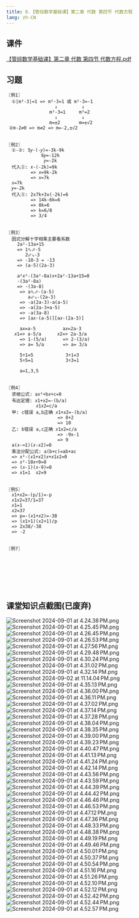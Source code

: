 ```yaml
---
title: 8.【管综数学基础课】第二章 代数 第四节 代数方程
lang: zh-CN
---
```


## 课件
[【管综数学基础课】第二章 代数 第四节 代数方程.pdf](/math%2F1.%E6%95%B0%E5%AD%A6-%E5%9F%BA%E7%A1%80%E7%9F%A5%E8%AF%86%2F8.%E3%80%90%E7%AE%A1%E7%BB%BC%E6%95%B0%E5%AD%A6%E5%9F%BA%E7%A1%80%E8%AF%BE%E3%80%91%E7%AC%AC%E4%BA%8C%E7%AB%A0%20%E4%BB%A3%E6%95%B0%20%E7%AC%AC%E5%9B%9B%E8%8A%82%20%E4%BB%A3%E6%95%B0%E6%96%B9%E7%A8%8B%2F%E3%80%90%E7%AE%A1%E7%BB%BC%E6%95%B0%E5%AD%A6%E5%9F%BA%E7%A1%80%E8%AF%BE%E3%80%91%E7%AC%AC%E4%BA%8C%E7%AB%A0%20%E4%BB%A3%E6%95%B0%20%E7%AC%AC%E5%9B%9B%E8%8A%82%20%E4%BB%A3%E6%95%B0%E6%96%B9%E7%A8%8B.pdf)

## 习题
```
〖例1〗
  ①|m³-3|=1 => m²-3=1 或 m²-3=-1
                  ↓         ↓
                m²-3=1     m²=2
                  ↓         ↓
                m=±2       m=±√2
 ②m-2≠0 => m≠2 => m=-2,±√2 
 

〖例2〗
  ①-②: 5𝑦-(-𝑦)=-3k-9k
             6𝑦=-12k
              𝑦=-2k
  代入②: 𝑥-(-2k)=9k 
         => 𝑥=9k-2k 
         => 𝑥=7k
  𝑥=7k        
  𝑦=-2k 
  代入③: 2x7k+3x(-2k)=6
         => 14k-6k=6
         => 8k=6
         => k=6/8
         => 3/4
    
         
〖例3〗             
  因式分解十字相乘主要看系数
    2a²-13a+15
    => 1⬁⬀-5
       2⬃⇘-3
    => -10-3 = -13
    => (a-5)(2a-3)
    
    a²𝑥²-(3a²-8a)𝑥+2a²-13a+15=0
    -(3a²-8a)
    => -(3a-8)
     => a⬁⬀-(a-5)
        a⬃⇘-(2a-3)
     => -a(2a-3)-a(a-5)
     => -a(2a-3+a-5)
     => -a(3a-8)
     => [a𝑥-(a-5)][a𝑥-(2a-3)]
     
     a𝑥=a-5          a𝑥=2a-3
   𝑥1=> a-5/a      𝑥2=> 2a-3/a 
     => 1-(5/a)      => 2-(3/a)
     => a= 5/a       => a= 3/a
     
     5÷1=5            3÷1=3  
     5÷5=1            3÷3=1
                                 
     a=1,3,5
     

〖例4〗 
  求根公式: a𝑥²+b𝑥+c=0
  韦达定理: 𝑥1+𝑥2=-(b/a)
           𝑥1𝑥2=c/a 
  甲: c错误 a,b正确 𝑥1+𝑥2=-(b/a)
                   => 8+2
                   => 10
  乙: b错误 a,c正确 𝑥1𝑥2=c/a
                   => -9x-1
                   => 9
  a(𝑥-≈1)(𝑥-𝑥2)=0
  乘法分配公式: a(b+c)=ab+ac
  => 𝑥²-(𝑥1+𝑥2)𝑥+𝑥1𝑥2=0                 
  => 𝑥²-10𝑥+9=0
  => (𝑥-1)(𝑥-9)=0
  => 𝑥1=1  𝑥2=9
  
  
〖例5〗
  𝑥1+𝑥2=-(p/1)=-p
  𝑥1𝑥2=37/1=37
  𝑥1=1
  𝑥2=37
  => p=-(𝑥1+𝑥2)=-38
  => (𝑥1+1)(𝑥2+1)/p
  => 2x38/-38
  => -2
  

〖例7〗
  
    
                                        
                          
      
                  
                  
```


## 课堂知识点截图(已废弃)
![Screenshot 2024-09-01 at 4.24.38 PM.png](..%2F..%2Fpublic%2Fmath%2F1.%E6%95%B0%E5%AD%A6-%E5%9F%BA%E7%A1%80%E7%9F%A5%E8%AF%86%2F8.%E3%80%90%E7%AE%A1%E7%BB%BC%E6%95%B0%E5%AD%A6%E5%9F%BA%E7%A1%80%E8%AF%BE%E3%80%91%E7%AC%AC%E4%BA%8C%E7%AB%A0%20%E4%BB%A3%E6%95%B0%20%E7%AC%AC%E5%9B%9B%E8%8A%82%20%E4%BB%A3%E6%95%B0%E6%96%B9%E7%A8%8B%2FScreenshot%202024-09-01%20at%204.24.38%E2%80%AFPM.png)
![Screenshot 2024-09-01 at 4.25.45 PM.png](..%2F..%2Fpublic%2Fmath%2F1.%E6%95%B0%E5%AD%A6-%E5%9F%BA%E7%A1%80%E7%9F%A5%E8%AF%86%2F8.%E3%80%90%E7%AE%A1%E7%BB%BC%E6%95%B0%E5%AD%A6%E5%9F%BA%E7%A1%80%E8%AF%BE%E3%80%91%E7%AC%AC%E4%BA%8C%E7%AB%A0%20%E4%BB%A3%E6%95%B0%20%E7%AC%AC%E5%9B%9B%E8%8A%82%20%E4%BB%A3%E6%95%B0%E6%96%B9%E7%A8%8B%2FScreenshot%202024-09-01%20at%204.25.45%E2%80%AFPM.png)
![Screenshot 2024-09-01 at 4.26.45 PM.png](..%2F..%2Fpublic%2Fmath%2F1.%E6%95%B0%E5%AD%A6-%E5%9F%BA%E7%A1%80%E7%9F%A5%E8%AF%86%2F8.%E3%80%90%E7%AE%A1%E7%BB%BC%E6%95%B0%E5%AD%A6%E5%9F%BA%E7%A1%80%E8%AF%BE%E3%80%91%E7%AC%AC%E4%BA%8C%E7%AB%A0%20%E4%BB%A3%E6%95%B0%20%E7%AC%AC%E5%9B%9B%E8%8A%82%20%E4%BB%A3%E6%95%B0%E6%96%B9%E7%A8%8B%2FScreenshot%202024-09-01%20at%204.26.45%E2%80%AFPM.png)
![Screenshot 2024-09-01 at 4.26.53 PM.png](..%2F..%2Fpublic%2Fmath%2F1.%E6%95%B0%E5%AD%A6-%E5%9F%BA%E7%A1%80%E7%9F%A5%E8%AF%86%2F8.%E3%80%90%E7%AE%A1%E7%BB%BC%E6%95%B0%E5%AD%A6%E5%9F%BA%E7%A1%80%E8%AF%BE%E3%80%91%E7%AC%AC%E4%BA%8C%E7%AB%A0%20%E4%BB%A3%E6%95%B0%20%E7%AC%AC%E5%9B%9B%E8%8A%82%20%E4%BB%A3%E6%95%B0%E6%96%B9%E7%A8%8B%2FScreenshot%202024-09-01%20at%204.26.53%E2%80%AFPM.png)
![Screenshot 2024-09-01 at 4.27.56 PM.png](..%2F..%2Fpublic%2Fmath%2F1.%E6%95%B0%E5%AD%A6-%E5%9F%BA%E7%A1%80%E7%9F%A5%E8%AF%86%2F8.%E3%80%90%E7%AE%A1%E7%BB%BC%E6%95%B0%E5%AD%A6%E5%9F%BA%E7%A1%80%E8%AF%BE%E3%80%91%E7%AC%AC%E4%BA%8C%E7%AB%A0%20%E4%BB%A3%E6%95%B0%20%E7%AC%AC%E5%9B%9B%E8%8A%82%20%E4%BB%A3%E6%95%B0%E6%96%B9%E7%A8%8B%2FScreenshot%202024-09-01%20at%204.27.56%E2%80%AFPM.png)
![Screenshot 2024-09-01 at 4.29.48 PM.png](..%2F..%2Fpublic%2Fmath%2F1.%E6%95%B0%E5%AD%A6-%E5%9F%BA%E7%A1%80%E7%9F%A5%E8%AF%86%2F8.%E3%80%90%E7%AE%A1%E7%BB%BC%E6%95%B0%E5%AD%A6%E5%9F%BA%E7%A1%80%E8%AF%BE%E3%80%91%E7%AC%AC%E4%BA%8C%E7%AB%A0%20%E4%BB%A3%E6%95%B0%20%E7%AC%AC%E5%9B%9B%E8%8A%82%20%E4%BB%A3%E6%95%B0%E6%96%B9%E7%A8%8B%2FScreenshot%202024-09-01%20at%204.29.48%E2%80%AFPM.png)
![Screenshot 2024-09-01 at 4.30.24 PM.png](..%2F..%2Fpublic%2Fmath%2F1.%E6%95%B0%E5%AD%A6-%E5%9F%BA%E7%A1%80%E7%9F%A5%E8%AF%86%2F8.%E3%80%90%E7%AE%A1%E7%BB%BC%E6%95%B0%E5%AD%A6%E5%9F%BA%E7%A1%80%E8%AF%BE%E3%80%91%E7%AC%AC%E4%BA%8C%E7%AB%A0%20%E4%BB%A3%E6%95%B0%20%E7%AC%AC%E5%9B%9B%E8%8A%82%20%E4%BB%A3%E6%95%B0%E6%96%B9%E7%A8%8B%2FScreenshot%202024-09-01%20at%204.30.24%E2%80%AFPM.png)
![Screenshot 2024-09-01 at 4.31.02 PM.png](..%2F..%2Fpublic%2Fmath%2F1.%E6%95%B0%E5%AD%A6-%E5%9F%BA%E7%A1%80%E7%9F%A5%E8%AF%86%2F8.%E3%80%90%E7%AE%A1%E7%BB%BC%E6%95%B0%E5%AD%A6%E5%9F%BA%E7%A1%80%E8%AF%BE%E3%80%91%E7%AC%AC%E4%BA%8C%E7%AB%A0%20%E4%BB%A3%E6%95%B0%20%E7%AC%AC%E5%9B%9B%E8%8A%82%20%E4%BB%A3%E6%95%B0%E6%96%B9%E7%A8%8B%2FScreenshot%202024-09-01%20at%204.31.02%E2%80%AFPM.png)
![Screenshot 2024-09-01 at 4.32.14 PM.png](..%2F..%2Fpublic%2Fmath%2F1.%E6%95%B0%E5%AD%A6-%E5%9F%BA%E7%A1%80%E7%9F%A5%E8%AF%86%2F8.%E3%80%90%E7%AE%A1%E7%BB%BC%E6%95%B0%E5%AD%A6%E5%9F%BA%E7%A1%80%E8%AF%BE%E3%80%91%E7%AC%AC%E4%BA%8C%E7%AB%A0%20%E4%BB%A3%E6%95%B0%20%E7%AC%AC%E5%9B%9B%E8%8A%82%20%E4%BB%A3%E6%95%B0%E6%96%B9%E7%A8%8B%2FScreenshot%202024-09-01%20at%204.32.14%E2%80%AFPM.png)
![Screenshot 2024-09-02 at 11.14.04 PM.png](..%2F..%2Fpublic%2Fmath%2F1.%E6%95%B0%E5%AD%A6-%E5%9F%BA%E7%A1%80%E7%9F%A5%E8%AF%86%2F8.%E3%80%90%E7%AE%A1%E7%BB%BC%E6%95%B0%E5%AD%A6%E5%9F%BA%E7%A1%80%E8%AF%BE%E3%80%91%E7%AC%AC%E4%BA%8C%E7%AB%A0%20%E4%BB%A3%E6%95%B0%20%E7%AC%AC%E5%9B%9B%E8%8A%82%20%E4%BB%A3%E6%95%B0%E6%96%B9%E7%A8%8B%2FScreenshot%202024-09-02%20at%2011.14.04%E2%80%AFPM.png)
![Screenshot 2024-09-01 at 4.35.13 PM.png](..%2F..%2Fpublic%2Fmath%2F1.%E6%95%B0%E5%AD%A6-%E5%9F%BA%E7%A1%80%E7%9F%A5%E8%AF%86%2F8.%E3%80%90%E7%AE%A1%E7%BB%BC%E6%95%B0%E5%AD%A6%E5%9F%BA%E7%A1%80%E8%AF%BE%E3%80%91%E7%AC%AC%E4%BA%8C%E7%AB%A0%20%E4%BB%A3%E6%95%B0%20%E7%AC%AC%E5%9B%9B%E8%8A%82%20%E4%BB%A3%E6%95%B0%E6%96%B9%E7%A8%8B%2FScreenshot%202024-09-01%20at%204.35.13%E2%80%AFPM.png)
![Screenshot 2024-09-01 at 4.36.00 PM.png](..%2F..%2Fpublic%2Fmath%2F1.%E6%95%B0%E5%AD%A6-%E5%9F%BA%E7%A1%80%E7%9F%A5%E8%AF%86%2F8.%E3%80%90%E7%AE%A1%E7%BB%BC%E6%95%B0%E5%AD%A6%E5%9F%BA%E7%A1%80%E8%AF%BE%E3%80%91%E7%AC%AC%E4%BA%8C%E7%AB%A0%20%E4%BB%A3%E6%95%B0%20%E7%AC%AC%E5%9B%9B%E8%8A%82%20%E4%BB%A3%E6%95%B0%E6%96%B9%E7%A8%8B%2FScreenshot%202024-09-01%20at%204.36.00%E2%80%AFPM.png)
![Screenshot 2024-09-01 at 4.36.11 PM.png](..%2F..%2Fpublic%2Fmath%2F1.%E6%95%B0%E5%AD%A6-%E5%9F%BA%E7%A1%80%E7%9F%A5%E8%AF%86%2F8.%E3%80%90%E7%AE%A1%E7%BB%BC%E6%95%B0%E5%AD%A6%E5%9F%BA%E7%A1%80%E8%AF%BE%E3%80%91%E7%AC%AC%E4%BA%8C%E7%AB%A0%20%E4%BB%A3%E6%95%B0%20%E7%AC%AC%E5%9B%9B%E8%8A%82%20%E4%BB%A3%E6%95%B0%E6%96%B9%E7%A8%8B%2FScreenshot%202024-09-01%20at%204.36.11%E2%80%AFPM.png)
![Screenshot 2024-09-01 at 4.37.02 PM.png](..%2F..%2Fpublic%2Fmath%2F1.%E6%95%B0%E5%AD%A6-%E5%9F%BA%E7%A1%80%E7%9F%A5%E8%AF%86%2F8.%E3%80%90%E7%AE%A1%E7%BB%BC%E6%95%B0%E5%AD%A6%E5%9F%BA%E7%A1%80%E8%AF%BE%E3%80%91%E7%AC%AC%E4%BA%8C%E7%AB%A0%20%E4%BB%A3%E6%95%B0%20%E7%AC%AC%E5%9B%9B%E8%8A%82%20%E4%BB%A3%E6%95%B0%E6%96%B9%E7%A8%8B%2FScreenshot%202024-09-01%20at%204.37.02%E2%80%AFPM.png)
![Screenshot 2024-09-01 at 4.37.14 PM.png](..%2F..%2Fpublic%2Fmath%2F1.%E6%95%B0%E5%AD%A6-%E5%9F%BA%E7%A1%80%E7%9F%A5%E8%AF%86%2F8.%E3%80%90%E7%AE%A1%E7%BB%BC%E6%95%B0%E5%AD%A6%E5%9F%BA%E7%A1%80%E8%AF%BE%E3%80%91%E7%AC%AC%E4%BA%8C%E7%AB%A0%20%E4%BB%A3%E6%95%B0%20%E7%AC%AC%E5%9B%9B%E8%8A%82%20%E4%BB%A3%E6%95%B0%E6%96%B9%E7%A8%8B%2FScreenshot%202024-09-01%20at%204.37.14%E2%80%AFPM.png)
![Screenshot 2024-09-01 at 4.37.28 PM.png](..%2F..%2Fpublic%2Fmath%2F1.%E6%95%B0%E5%AD%A6-%E5%9F%BA%E7%A1%80%E7%9F%A5%E8%AF%86%2F8.%E3%80%90%E7%AE%A1%E7%BB%BC%E6%95%B0%E5%AD%A6%E5%9F%BA%E7%A1%80%E8%AF%BE%E3%80%91%E7%AC%AC%E4%BA%8C%E7%AB%A0%20%E4%BB%A3%E6%95%B0%20%E7%AC%AC%E5%9B%9B%E8%8A%82%20%E4%BB%A3%E6%95%B0%E6%96%B9%E7%A8%8B%2FScreenshot%202024-09-01%20at%204.37.28%E2%80%AFPM.png)
![Screenshot 2024-09-01 at 4.38.04 PM.png](..%2F..%2Fpublic%2Fmath%2F1.%E6%95%B0%E5%AD%A6-%E5%9F%BA%E7%A1%80%E7%9F%A5%E8%AF%86%2F8.%E3%80%90%E7%AE%A1%E7%BB%BC%E6%95%B0%E5%AD%A6%E5%9F%BA%E7%A1%80%E8%AF%BE%E3%80%91%E7%AC%AC%E4%BA%8C%E7%AB%A0%20%E4%BB%A3%E6%95%B0%20%E7%AC%AC%E5%9B%9B%E8%8A%82%20%E4%BB%A3%E6%95%B0%E6%96%B9%E7%A8%8B%2FScreenshot%202024-09-01%20at%204.38.04%E2%80%AFPM.png)
![Screenshot 2024-09-01 at 4.38.35 PM.png](..%2F..%2Fpublic%2Fmath%2F1.%E6%95%B0%E5%AD%A6-%E5%9F%BA%E7%A1%80%E7%9F%A5%E8%AF%86%2F8.%E3%80%90%E7%AE%A1%E7%BB%BC%E6%95%B0%E5%AD%A6%E5%9F%BA%E7%A1%80%E8%AF%BE%E3%80%91%E7%AC%AC%E4%BA%8C%E7%AB%A0%20%E4%BB%A3%E6%95%B0%20%E7%AC%AC%E5%9B%9B%E8%8A%82%20%E4%BB%A3%E6%95%B0%E6%96%B9%E7%A8%8B%2FScreenshot%202024-09-01%20at%204.38.35%E2%80%AFPM.png)
![Screenshot 2024-09-01 at 4.39.00 PM.png](..%2F..%2Fpublic%2Fmath%2F1.%E6%95%B0%E5%AD%A6-%E5%9F%BA%E7%A1%80%E7%9F%A5%E8%AF%86%2F8.%E3%80%90%E7%AE%A1%E7%BB%BC%E6%95%B0%E5%AD%A6%E5%9F%BA%E7%A1%80%E8%AF%BE%E3%80%91%E7%AC%AC%E4%BA%8C%E7%AB%A0%20%E4%BB%A3%E6%95%B0%20%E7%AC%AC%E5%9B%9B%E8%8A%82%20%E4%BB%A3%E6%95%B0%E6%96%B9%E7%A8%8B%2FScreenshot%202024-09-01%20at%204.39.00%E2%80%AFPM.png)
![Screenshot 2024-09-01 at 4.39.23 PM.png](..%2F..%2Fpublic%2Fmath%2F1.%E6%95%B0%E5%AD%A6-%E5%9F%BA%E7%A1%80%E7%9F%A5%E8%AF%86%2F8.%E3%80%90%E7%AE%A1%E7%BB%BC%E6%95%B0%E5%AD%A6%E5%9F%BA%E7%A1%80%E8%AF%BE%E3%80%91%E7%AC%AC%E4%BA%8C%E7%AB%A0%20%E4%BB%A3%E6%95%B0%20%E7%AC%AC%E5%9B%9B%E8%8A%82%20%E4%BB%A3%E6%95%B0%E6%96%B9%E7%A8%8B%2FScreenshot%202024-09-01%20at%204.39.23%E2%80%AFPM.png)
![Screenshot 2024-09-01 at 4.40.47 PM.png](..%2F..%2Fpublic%2Fmath%2F1.%E6%95%B0%E5%AD%A6-%E5%9F%BA%E7%A1%80%E7%9F%A5%E8%AF%86%2F8.%E3%80%90%E7%AE%A1%E7%BB%BC%E6%95%B0%E5%AD%A6%E5%9F%BA%E7%A1%80%E8%AF%BE%E3%80%91%E7%AC%AC%E4%BA%8C%E7%AB%A0%20%E4%BB%A3%E6%95%B0%20%E7%AC%AC%E5%9B%9B%E8%8A%82%20%E4%BB%A3%E6%95%B0%E6%96%B9%E7%A8%8B%2FScreenshot%202024-09-01%20at%204.40.47%E2%80%AFPM.png)
![Screenshot 2024-09-01 at 4.41.13 PM.png](..%2F..%2Fpublic%2Fmath%2F1.%E6%95%B0%E5%AD%A6-%E5%9F%BA%E7%A1%80%E7%9F%A5%E8%AF%86%2F8.%E3%80%90%E7%AE%A1%E7%BB%BC%E6%95%B0%E5%AD%A6%E5%9F%BA%E7%A1%80%E8%AF%BE%E3%80%91%E7%AC%AC%E4%BA%8C%E7%AB%A0%20%E4%BB%A3%E6%95%B0%20%E7%AC%AC%E5%9B%9B%E8%8A%82%20%E4%BB%A3%E6%95%B0%E6%96%B9%E7%A8%8B%2FScreenshot%202024-09-01%20at%204.41.13%E2%80%AFPM.png)
![Screenshot 2024-09-01 at 4.41.24 PM.png](..%2F..%2Fpublic%2Fmath%2F1.%E6%95%B0%E5%AD%A6-%E5%9F%BA%E7%A1%80%E7%9F%A5%E8%AF%86%2F8.%E3%80%90%E7%AE%A1%E7%BB%BC%E6%95%B0%E5%AD%A6%E5%9F%BA%E7%A1%80%E8%AF%BE%E3%80%91%E7%AC%AC%E4%BA%8C%E7%AB%A0%20%E4%BB%A3%E6%95%B0%20%E7%AC%AC%E5%9B%9B%E8%8A%82%20%E4%BB%A3%E6%95%B0%E6%96%B9%E7%A8%8B%2FScreenshot%202024-09-01%20at%204.41.24%E2%80%AFPM.png)
![Screenshot 2024-09-01 at 4.42.14 PM.png](..%2F..%2Fpublic%2Fmath%2F1.%E6%95%B0%E5%AD%A6-%E5%9F%BA%E7%A1%80%E7%9F%A5%E8%AF%86%2F8.%E3%80%90%E7%AE%A1%E7%BB%BC%E6%95%B0%E5%AD%A6%E5%9F%BA%E7%A1%80%E8%AF%BE%E3%80%91%E7%AC%AC%E4%BA%8C%E7%AB%A0%20%E4%BB%A3%E6%95%B0%20%E7%AC%AC%E5%9B%9B%E8%8A%82%20%E4%BB%A3%E6%95%B0%E6%96%B9%E7%A8%8B%2FScreenshot%202024-09-01%20at%204.42.14%E2%80%AFPM.png)
![Screenshot 2024-09-01 at 4.43.56 PM.png](..%2F..%2Fpublic%2Fmath%2F1.%E6%95%B0%E5%AD%A6-%E5%9F%BA%E7%A1%80%E7%9F%A5%E8%AF%86%2F8.%E3%80%90%E7%AE%A1%E7%BB%BC%E6%95%B0%E5%AD%A6%E5%9F%BA%E7%A1%80%E8%AF%BE%E3%80%91%E7%AC%AC%E4%BA%8C%E7%AB%A0%20%E4%BB%A3%E6%95%B0%20%E7%AC%AC%E5%9B%9B%E8%8A%82%20%E4%BB%A3%E6%95%B0%E6%96%B9%E7%A8%8B%2FScreenshot%202024-09-01%20at%204.43.56%E2%80%AFPM.png)
![Screenshot 2024-09-01 at 4.43.59 PM.png](..%2F..%2Fpublic%2Fmath%2F1.%E6%95%B0%E5%AD%A6-%E5%9F%BA%E7%A1%80%E7%9F%A5%E8%AF%86%2F8.%E3%80%90%E7%AE%A1%E7%BB%BC%E6%95%B0%E5%AD%A6%E5%9F%BA%E7%A1%80%E8%AF%BE%E3%80%91%E7%AC%AC%E4%BA%8C%E7%AB%A0%20%E4%BB%A3%E6%95%B0%20%E7%AC%AC%E5%9B%9B%E8%8A%82%20%E4%BB%A3%E6%95%B0%E6%96%B9%E7%A8%8B%2FScreenshot%202024-09-01%20at%204.43.59%E2%80%AFPM.png)
![Screenshot 2024-09-01 at 4.44.39 PM.png](..%2F..%2Fpublic%2Fmath%2F1.%E6%95%B0%E5%AD%A6-%E5%9F%BA%E7%A1%80%E7%9F%A5%E8%AF%86%2F8.%E3%80%90%E7%AE%A1%E7%BB%BC%E6%95%B0%E5%AD%A6%E5%9F%BA%E7%A1%80%E8%AF%BE%E3%80%91%E7%AC%AC%E4%BA%8C%E7%AB%A0%20%E4%BB%A3%E6%95%B0%20%E7%AC%AC%E5%9B%9B%E8%8A%82%20%E4%BB%A3%E6%95%B0%E6%96%B9%E7%A8%8B%2FScreenshot%202024-09-01%20at%204.44.39%E2%80%AFPM.png)
![Screenshot 2024-09-01 at 4.44.42 PM.png](..%2F..%2Fpublic%2Fmath%2F1.%E6%95%B0%E5%AD%A6-%E5%9F%BA%E7%A1%80%E7%9F%A5%E8%AF%86%2F8.%E3%80%90%E7%AE%A1%E7%BB%BC%E6%95%B0%E5%AD%A6%E5%9F%BA%E7%A1%80%E8%AF%BE%E3%80%91%E7%AC%AC%E4%BA%8C%E7%AB%A0%20%E4%BB%A3%E6%95%B0%20%E7%AC%AC%E5%9B%9B%E8%8A%82%20%E4%BB%A3%E6%95%B0%E6%96%B9%E7%A8%8B%2FScreenshot%202024-09-01%20at%204.44.42%E2%80%AFPM.png)
![Screenshot 2024-09-01 at 4.46.46 PM.png](..%2F..%2Fpublic%2Fmath%2F1.%E6%95%B0%E5%AD%A6-%E5%9F%BA%E7%A1%80%E7%9F%A5%E8%AF%86%2F8.%E3%80%90%E7%AE%A1%E7%BB%BC%E6%95%B0%E5%AD%A6%E5%9F%BA%E7%A1%80%E8%AF%BE%E3%80%91%E7%AC%AC%E4%BA%8C%E7%AB%A0%20%E4%BB%A3%E6%95%B0%20%E7%AC%AC%E5%9B%9B%E8%8A%82%20%E4%BB%A3%E6%95%B0%E6%96%B9%E7%A8%8B%2FScreenshot%202024-09-01%20at%204.46.46%E2%80%AFPM.png)
![Screenshot 2024-09-01 at 4.46.53 PM.png](..%2F..%2Fpublic%2Fmath%2F1.%E6%95%B0%E5%AD%A6-%E5%9F%BA%E7%A1%80%E7%9F%A5%E8%AF%86%2F8.%E3%80%90%E7%AE%A1%E7%BB%BC%E6%95%B0%E5%AD%A6%E5%9F%BA%E7%A1%80%E8%AF%BE%E3%80%91%E7%AC%AC%E4%BA%8C%E7%AB%A0%20%E4%BB%A3%E6%95%B0%20%E7%AC%AC%E5%9B%9B%E8%8A%82%20%E4%BB%A3%E6%95%B0%E6%96%B9%E7%A8%8B%2FScreenshot%202024-09-01%20at%204.46.53%E2%80%AFPM.png)
![Screenshot 2024-09-01 at 4.47.12 PM.png](..%2F..%2Fpublic%2Fmath%2F1.%E6%95%B0%E5%AD%A6-%E5%9F%BA%E7%A1%80%E7%9F%A5%E8%AF%86%2F8.%E3%80%90%E7%AE%A1%E7%BB%BC%E6%95%B0%E5%AD%A6%E5%9F%BA%E7%A1%80%E8%AF%BE%E3%80%91%E7%AC%AC%E4%BA%8C%E7%AB%A0%20%E4%BB%A3%E6%95%B0%20%E7%AC%AC%E5%9B%9B%E8%8A%82%20%E4%BB%A3%E6%95%B0%E6%96%B9%E7%A8%8B%2FScreenshot%202024-09-01%20at%204.47.12%E2%80%AFPM.png)
![Screenshot 2024-09-01 at 4.47.36 PM.png](..%2F..%2Fpublic%2Fmath%2F1.%E6%95%B0%E5%AD%A6-%E5%9F%BA%E7%A1%80%E7%9F%A5%E8%AF%86%2F8.%E3%80%90%E7%AE%A1%E7%BB%BC%E6%95%B0%E5%AD%A6%E5%9F%BA%E7%A1%80%E8%AF%BE%E3%80%91%E7%AC%AC%E4%BA%8C%E7%AB%A0%20%E4%BB%A3%E6%95%B0%20%E7%AC%AC%E5%9B%9B%E8%8A%82%20%E4%BB%A3%E6%95%B0%E6%96%B9%E7%A8%8B%2FScreenshot%202024-09-01%20at%204.47.36%E2%80%AFPM.png)
![Screenshot 2024-09-01 at 4.48.33 PM.png](..%2F..%2Fpublic%2Fmath%2F1.%E6%95%B0%E5%AD%A6-%E5%9F%BA%E7%A1%80%E7%9F%A5%E8%AF%86%2F8.%E3%80%90%E7%AE%A1%E7%BB%BC%E6%95%B0%E5%AD%A6%E5%9F%BA%E7%A1%80%E8%AF%BE%E3%80%91%E7%AC%AC%E4%BA%8C%E7%AB%A0%20%E4%BB%A3%E6%95%B0%20%E7%AC%AC%E5%9B%9B%E8%8A%82%20%E4%BB%A3%E6%95%B0%E6%96%B9%E7%A8%8B%2FScreenshot%202024-09-01%20at%204.48.33%E2%80%AFPM.png)
![Screenshot 2024-09-01 at 4.48.38 PM.png](..%2F..%2Fpublic%2Fmath%2F1.%E6%95%B0%E5%AD%A6-%E5%9F%BA%E7%A1%80%E7%9F%A5%E8%AF%86%2F8.%E3%80%90%E7%AE%A1%E7%BB%BC%E6%95%B0%E5%AD%A6%E5%9F%BA%E7%A1%80%E8%AF%BE%E3%80%91%E7%AC%AC%E4%BA%8C%E7%AB%A0%20%E4%BB%A3%E6%95%B0%20%E7%AC%AC%E5%9B%9B%E8%8A%82%20%E4%BB%A3%E6%95%B0%E6%96%B9%E7%A8%8B%2FScreenshot%202024-09-01%20at%204.48.38%E2%80%AFPM.png)
![Screenshot 2024-09-01 at 4.49.19 PM.png](..%2F..%2Fpublic%2Fmath%2F1.%E6%95%B0%E5%AD%A6-%E5%9F%BA%E7%A1%80%E7%9F%A5%E8%AF%86%2F8.%E3%80%90%E7%AE%A1%E7%BB%BC%E6%95%B0%E5%AD%A6%E5%9F%BA%E7%A1%80%E8%AF%BE%E3%80%91%E7%AC%AC%E4%BA%8C%E7%AB%A0%20%E4%BB%A3%E6%95%B0%20%E7%AC%AC%E5%9B%9B%E8%8A%82%20%E4%BB%A3%E6%95%B0%E6%96%B9%E7%A8%8B%2FScreenshot%202024-09-01%20at%204.49.19%E2%80%AFPM.png)
![Screenshot 2024-09-01 at 4.49.46 PM.png](..%2F..%2Fpublic%2Fmath%2F1.%E6%95%B0%E5%AD%A6-%E5%9F%BA%E7%A1%80%E7%9F%A5%E8%AF%86%2F8.%E3%80%90%E7%AE%A1%E7%BB%BC%E6%95%B0%E5%AD%A6%E5%9F%BA%E7%A1%80%E8%AF%BE%E3%80%91%E7%AC%AC%E4%BA%8C%E7%AB%A0%20%E4%BB%A3%E6%95%B0%20%E7%AC%AC%E5%9B%9B%E8%8A%82%20%E4%BB%A3%E6%95%B0%E6%96%B9%E7%A8%8B%2FScreenshot%202024-09-01%20at%204.49.46%E2%80%AFPM.png)
![Screenshot 2024-09-01 at 4.50.01 PM.png](..%2F..%2Fpublic%2Fmath%2F1.%E6%95%B0%E5%AD%A6-%E5%9F%BA%E7%A1%80%E7%9F%A5%E8%AF%86%2F8.%E3%80%90%E7%AE%A1%E7%BB%BC%E6%95%B0%E5%AD%A6%E5%9F%BA%E7%A1%80%E8%AF%BE%E3%80%91%E7%AC%AC%E4%BA%8C%E7%AB%A0%20%E4%BB%A3%E6%95%B0%20%E7%AC%AC%E5%9B%9B%E8%8A%82%20%E4%BB%A3%E6%95%B0%E6%96%B9%E7%A8%8B%2FScreenshot%202024-09-01%20at%204.50.01%E2%80%AFPM.png)
![Screenshot 2024-09-01 at 4.50.37 PM.png](..%2F..%2Fpublic%2Fmath%2F1.%E6%95%B0%E5%AD%A6-%E5%9F%BA%E7%A1%80%E7%9F%A5%E8%AF%86%2F8.%E3%80%90%E7%AE%A1%E7%BB%BC%E6%95%B0%E5%AD%A6%E5%9F%BA%E7%A1%80%E8%AF%BE%E3%80%91%E7%AC%AC%E4%BA%8C%E7%AB%A0%20%E4%BB%A3%E6%95%B0%20%E7%AC%AC%E5%9B%9B%E8%8A%82%20%E4%BB%A3%E6%95%B0%E6%96%B9%E7%A8%8B%2FScreenshot%202024-09-01%20at%204.50.37%E2%80%AFPM.png)
![Screenshot 2024-09-01 at 4.50.54 PM.png](..%2F..%2Fpublic%2Fmath%2F1.%E6%95%B0%E5%AD%A6-%E5%9F%BA%E7%A1%80%E7%9F%A5%E8%AF%86%2F8.%E3%80%90%E7%AE%A1%E7%BB%BC%E6%95%B0%E5%AD%A6%E5%9F%BA%E7%A1%80%E8%AF%BE%E3%80%91%E7%AC%AC%E4%BA%8C%E7%AB%A0%20%E4%BB%A3%E6%95%B0%20%E7%AC%AC%E5%9B%9B%E8%8A%82%20%E4%BB%A3%E6%95%B0%E6%96%B9%E7%A8%8B%2FScreenshot%202024-09-01%20at%204.50.54%E2%80%AFPM.png)
![Screenshot 2024-09-01 at 4.51.16 PM.png](..%2F..%2Fpublic%2Fmath%2F1.%E6%95%B0%E5%AD%A6-%E5%9F%BA%E7%A1%80%E7%9F%A5%E8%AF%86%2F8.%E3%80%90%E7%AE%A1%E7%BB%BC%E6%95%B0%E5%AD%A6%E5%9F%BA%E7%A1%80%E8%AF%BE%E3%80%91%E7%AC%AC%E4%BA%8C%E7%AB%A0%20%E4%BB%A3%E6%95%B0%20%E7%AC%AC%E5%9B%9B%E8%8A%82%20%E4%BB%A3%E6%95%B0%E6%96%B9%E7%A8%8B%2FScreenshot%202024-09-01%20at%204.51.16%E2%80%AFPM.png)
![Screenshot 2024-09-01 at 4.51.26 PM.png](..%2F..%2Fpublic%2Fmath%2F1.%E6%95%B0%E5%AD%A6-%E5%9F%BA%E7%A1%80%E7%9F%A5%E8%AF%86%2F8.%E3%80%90%E7%AE%A1%E7%BB%BC%E6%95%B0%E5%AD%A6%E5%9F%BA%E7%A1%80%E8%AF%BE%E3%80%91%E7%AC%AC%E4%BA%8C%E7%AB%A0%20%E4%BB%A3%E6%95%B0%20%E7%AC%AC%E5%9B%9B%E8%8A%82%20%E4%BB%A3%E6%95%B0%E6%96%B9%E7%A8%8B%2FScreenshot%202024-09-01%20at%204.51.26%E2%80%AFPM.png)
![Screenshot 2024-09-01 at 4.52.10 PM.png](..%2F..%2Fpublic%2Fmath%2F1.%E6%95%B0%E5%AD%A6-%E5%9F%BA%E7%A1%80%E7%9F%A5%E8%AF%86%2F8.%E3%80%90%E7%AE%A1%E7%BB%BC%E6%95%B0%E5%AD%A6%E5%9F%BA%E7%A1%80%E8%AF%BE%E3%80%91%E7%AC%AC%E4%BA%8C%E7%AB%A0%20%E4%BB%A3%E6%95%B0%20%E7%AC%AC%E5%9B%9B%E8%8A%82%20%E4%BB%A3%E6%95%B0%E6%96%B9%E7%A8%8B%2FScreenshot%202024-09-01%20at%204.52.10%E2%80%AFPM.png)
![Screenshot 2024-09-01 at 4.52.12 PM.png](..%2F..%2Fpublic%2Fmath%2F1.%E6%95%B0%E5%AD%A6-%E5%9F%BA%E7%A1%80%E7%9F%A5%E8%AF%86%2F8.%E3%80%90%E7%AE%A1%E7%BB%BC%E6%95%B0%E5%AD%A6%E5%9F%BA%E7%A1%80%E8%AF%BE%E3%80%91%E7%AC%AC%E4%BA%8C%E7%AB%A0%20%E4%BB%A3%E6%95%B0%20%E7%AC%AC%E5%9B%9B%E8%8A%82%20%E4%BB%A3%E6%95%B0%E6%96%B9%E7%A8%8B%2FScreenshot%202024-09-01%20at%204.52.12%E2%80%AFPM.png)
![Screenshot 2024-09-01 at 4.52.42 PM.png](..%2F..%2Fpublic%2Fmath%2F1.%E6%95%B0%E5%AD%A6-%E5%9F%BA%E7%A1%80%E7%9F%A5%E8%AF%86%2F8.%E3%80%90%E7%AE%A1%E7%BB%BC%E6%95%B0%E5%AD%A6%E5%9F%BA%E7%A1%80%E8%AF%BE%E3%80%91%E7%AC%AC%E4%BA%8C%E7%AB%A0%20%E4%BB%A3%E6%95%B0%20%E7%AC%AC%E5%9B%9B%E8%8A%82%20%E4%BB%A3%E6%95%B0%E6%96%B9%E7%A8%8B%2FScreenshot%202024-09-01%20at%204.52.42%E2%80%AFPM.png)
![Screenshot 2024-09-01 at 4.52.44 PM.png](..%2F..%2Fpublic%2Fmath%2F1.%E6%95%B0%E5%AD%A6-%E5%9F%BA%E7%A1%80%E7%9F%A5%E8%AF%86%2F8.%E3%80%90%E7%AE%A1%E7%BB%BC%E6%95%B0%E5%AD%A6%E5%9F%BA%E7%A1%80%E8%AF%BE%E3%80%91%E7%AC%AC%E4%BA%8C%E7%AB%A0%20%E4%BB%A3%E6%95%B0%20%E7%AC%AC%E5%9B%9B%E8%8A%82%20%E4%BB%A3%E6%95%B0%E6%96%B9%E7%A8%8B%2FScreenshot%202024-09-01%20at%204.52.44%E2%80%AFPM.png)
![Screenshot 2024-09-01 at 4.52.57 PM.png](..%2F..%2Fpublic%2Fmath%2F1.%E6%95%B0%E5%AD%A6-%E5%9F%BA%E7%A1%80%E7%9F%A5%E8%AF%86%2F8.%E3%80%90%E7%AE%A1%E7%BB%BC%E6%95%B0%E5%AD%A6%E5%9F%BA%E7%A1%80%E8%AF%BE%E3%80%91%E7%AC%AC%E4%BA%8C%E7%AB%A0%20%E4%BB%A3%E6%95%B0%20%E7%AC%AC%E5%9B%9B%E8%8A%82%20%E4%BB%A3%E6%95%B0%E6%96%B9%E7%A8%8B%2FScreenshot%202024-09-01%20at%204.52.57%E2%80%AFPM.png)

